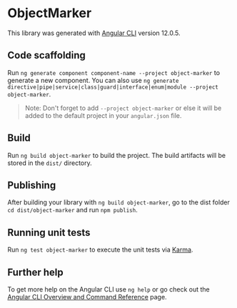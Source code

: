 # ObjectMarker

This library was generated with [Angular CLI](https://github.com/angular/angular-cli) version 12.0.5.

## Code scaffolding

Run `ng generate component component-name --project object-marker` to generate a new component. You can also use `ng generate directive|pipe|service|class|guard|interface|enum|module --project object-marker`.
> Note: Don't forget to add `--project object-marker` or else it will be added to the default project in your `angular.json` file. 

## Build

Run `ng build object-marker` to build the project. The build artifacts will be stored in the `dist/` directory.

## Publishing

After building your library with `ng build object-marker`, go to the dist folder `cd dist/object-marker` and run `npm publish`.

## Running unit tests

Run `ng test object-marker` to execute the unit tests via [Karma](https://karma-runner.github.io).

## Further help

To get more help on the Angular CLI use `ng help` or go check out the [Angular CLI Overview and Command Reference](https://angular.io/cli) page.
